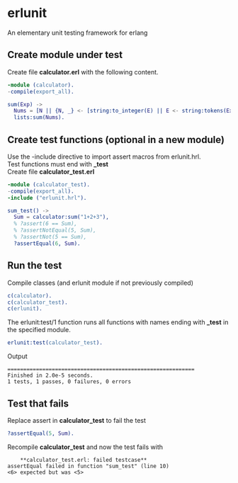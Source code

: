 # erlunit
An elementary unit testing framework for erlang

## Create module under test
Create file **calculator.erl** with the following content.

```erlang
-module (calculator).
-compile(export_all).

sum(Exp) ->
  Nums = [N || {N, _} <- [string:to_integer(E) || E <- string:tokens(Exp, "+")]],
  lists:sum(Nums).
```

## Create test functions (optional in a new module)
Use the -include directive to import assert macros from erlunit.hrl.  
Test functions must end with **_test**  
Create file **calculator_test.erl**

```erlang
-module (calculator_test).
-compile(export_all).
-include ("erlunit.hrl").

sum_test() ->
  Sum = calculator:sum("1+2+3"),
  % ?assert(6 == Sum),
  % ?assertNotEqual(5, Sum),
  % ?assertNot(5 == Sum),
  ?assertEqual(6, Sum).
```

## Run the test
Compile classes  (and erlunit module if not previously compiled)
```erlang
c(calculator).
c(calculator_test).
c(erlunit).
```
The erlunit:test/1 function runs all functions with names ending with **_test** in the specified module.  

```erlang
erlunit:test(calculator_test).
```
Output 
```
===========================================================  
Finished in 2.0e-5 seconds.  
1 tests, 1 passes, 0 failures, 0 errors  
```
## Test that fails
Replace assert in **calculator_test** to fail the test  

```erlang
?assertEqual(5, Sum).
```
Recompile **calculator_test** and now the test fails with
```
    **calculator_test.erl: failed testcase**  
assertEqual failed in function "sum_test" (line 10)  
<6> expected but was <5>  
```

